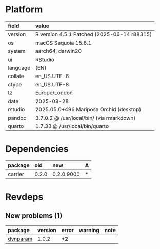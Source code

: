 # Platform

|field    |value                                       |
|:--------|:-------------------------------------------|
|version  |R version 4.5.1 Patched (2025-06-14 r88315) |
|os       |macOS Sequoia 15.6.1                        |
|system   |aarch64, darwin20                           |
|ui       |RStudio                                     |
|language |(EN)                                        |
|collate  |en_US.UTF-8                                 |
|ctype    |en_US.UTF-8                                 |
|tz       |Europe/London                               |
|date     |2025-08-28                                  |
|rstudio  |2025.05.0+496 Mariposa Orchid (desktop)     |
|pandoc   |3.7.0.2 @ /usr/local/bin/ (via rmarkdown)   |
|quarto   |1.7.33 @ /usr/local/bin/quarto              |

# Dependencies

|package |old   |new        |Δ  |
|:-------|:-----|:----------|:--|
|carrier |0.2.0 |0.2.0.9000 |*  |

# Revdeps

## New problems (1)

|package  |version |error  |warning |note |
|:--------|:-------|:------|:-------|:----|
|[dynparam](problems.md#dynparam)|1.0.2   |__+2__ |        |     |

